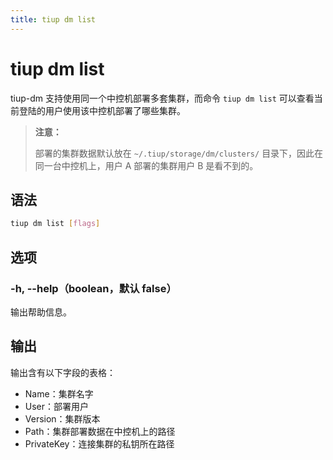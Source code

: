 ```yaml
---
title: tiup dm list
---
```


# tiup dm list

tiup-dm 支持使用同一个中控机部署多套集群，而命令 `tiup dm list` 可以查看当前登陆的用户使用该中控机部署了哪些集群。

> **注意：**
> 
> 部署的集群数据默认放在 `~/.tiup/storage/dm/clusters/` 目录下，因此在同一台中控机上，用户 A 部署的集群用户 B 是看不到的。

## 语法

```sh
tiup dm list [flags]
```

## 选项

### -h, --help（boolean，默认 false）

输出帮助信息。

## 输出

输出含有以下字段的表格：

- Name：集群名字
- User：部署用户
- Version：集群版本
- Path：集群部署数据在中控机上的路径
- PrivateKey：连接集群的私钥所在路径